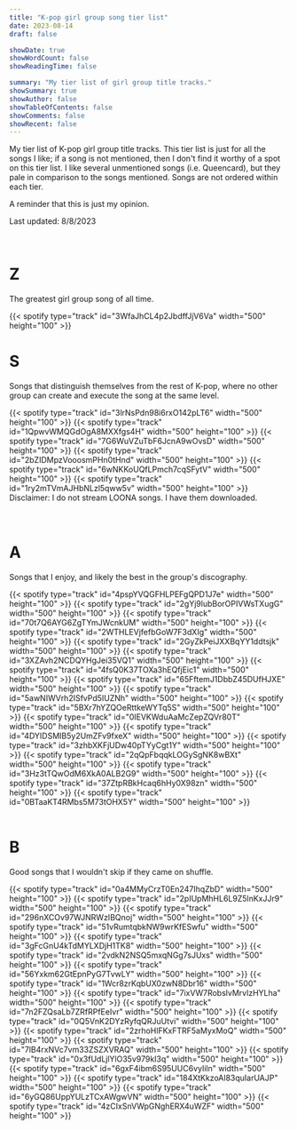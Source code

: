 ```yaml
---
title: "K-pop girl group song tier list"
date: 2023-08-14
draft: false

showDate: true
showWordCount: false
showReadingTime: false

summary: "My tier list of girl group title tracks."
showSummary: true
showAuthor: false
showTableOfContents: false
showComments: false
showRecent: false
---
```


My tier list of K-pop girl group title tracks. This tier list is just for all the songs I like; if a song is not mentioned, then I don't find it worthy of a spot on this tier list. I like several unmentioned songs (i.e. Queencard), but they pale in comparison to the songs mentioned. Songs are not ordered within each tier.

A reminder that this is just my opinion.

Last updated: 8/8/2023

<br />

# Z
The greatest girl group song of all time.
<!-- la vie en rose -->{{< spotify type="track" id="3WfaJhCL4p2JbdffJjV6Va" width="500" height="100" >}} 

<br />

# S
Songs that distinguish themselves from the rest of K-pop, where no other group can create and execute the song at the same level. 
<!-- o.o -->{{< spotify type="track" id="3lrNsPdn98i6rxO142pLT6" width="500" height="100" >}} 
<!-- dice -->{{< spotify type="track" id="1QpwvWMQGdOgA8MXXfgs4H" width="500" height="100" >}} 
<!-- ssots -->{{< spotify type="track" id="7G6WuVZuTbF6JcnA9wOvsD" width="500" height="100" >}} 
<!-- stereotype -->{{< spotify type="track" id="2bZIDMpzVooosmPHn0tHnd" width="500" height="100" >}} 
<!-- butterfly-->{{< spotify type="track" id="6wNKKoUQfLPmch7cqSFytV" width="500" height="100" >}}
<!-- so what-->{{< spotify type="track" id="1ry2mTVmAJHbNLzl5qww5v" width="500" height="100" >}} Disclaimer: I do not stream LOONA songs. I have them downloaded. 

<br />
<br />
<br />

# A
Songs that I enjoy, and likely the best in the group's discography.
<!-- wannabe -->{{< spotify type="track" id="4pspYVQGFHLPEFgQPD1J7e" width="500" height="100" >}}
<!-- after like-->{{< spotify type="track" id="2gYj9lubBorOPIVWsTXugG" width="500" height="100" >}}
<!-- i am-->{{< spotify type="track" id="70t7Q6AYG6ZgTYmJWcnkUM" width="500" height="100" >}}
<!-- girls-->{{< spotify type="track" id="2WTHLEVjfefbGoW7F3dXIg" width="500" height="100" >}}
<!-- dreams come true-->{{< spotify type="track" id="2GyZkPeiJXXBqYY1ddtsjk" width="500" height="100" >}}
<!-- up!-->{{< spotify type="track" id="3XZAvh2NCDQYHgJei35VQ1" width="500" height="100" >}}
<!-- antifragile-->{{< spotify type="track" id="4fsQ0K37TOXa3hEQfjEic1" width="500" height="100" >}}
<!-- omg-->{{< spotify type="track" id="65FftemJ1DbbZ45DUfHJXE" width="500" height="100" >}}
<!-- paint the town-->{{< spotify type="track" id="5awNIWVrh2ISfvPd5IUZNh" width="500" height="100" >}}
<!-- asap stayc-->{{< spotify type="track" id="5BXr7hYZQOeRttkeWYTq5S" width="500" height="100" >}}
<!-- likey-->{{< spotify type="track" id="0IEVKWduAaMcZepZQVr80T" width="500" height="100" >}}
<!-- dance the night away-->{{< spotify type="track" id="4DYIDSMIB5y2UmZFv9fxeX" width="500" height="100" >}}
<!-- what is love-->{{< spotify type="track" id="3zhbXKFjUDw40pTYyCgt1Y" width="500" height="100" >}}
<!-- fancy-->{{< spotify type="track" id="2qQpFbqqkLOGySgNK8wBXt" width="500" height="100" >}}
<!-- feel special-->{{< spotify type="track" id="3Hz3tTQwOdM6XkA0ALB2G9" width="500" height="100" >}}
<!-- i cant stop me-->{{< spotify type="track" id="37ZtpRBkHcaq6hHy0X98zn" width="500" height="100" >}}
<!-- alcohol free-->{{< spotify type="track" id="0BTaaKT4RMbs5M73tOHX5Y" width="500" height="100" >}}

<br />
<br />

# B 
Good songs that I wouldn't skip if they came on shuffle. 
<!-- hype boy-->{{< spotify type="track" id="0a4MMyCrzT0En247IhqZbD" width="500" height="100" >}}
<!--attention-->{{< spotify type="track" id="2pIUpMhHL6L9Z5lnKxJJr9" width="500" height="100" >}}
<!-- fearless-->{{< spotify type="track" id="296nXCOv97WJNRWzIBQnoj" width="500" height="100" >}}
<!-- unforgiven-->{{< spotify type="track" id="51vRumtqbkNW9wrKfESwfu" width="500" height="100" >}}
<!-- run2u-->{{< spotify type="track" id="3gFcGnU4kTdMYLXDjH1TK8" width="500" height="100" >}}
<!-- icy-->{{< spotify type="track" id="2vdkN2NSQ5mxqNGg7sJUxs" width="500" height="100" >}}
<!-- loco-->{{< spotify type="track" id="56Yxkm62GtEpnPyG7TvwLY" width="500" height="100" >}}
<!-- mafia in the morning-->{{< spotify type="track" id="1Wcr8zrKqbUX0zwN8Dbr16" width="500" height="100" >}}
<!-- cheshire-->{{< spotify type="track" id="7ixVW7RobslvMrvlzHYLha" width="500" height="100" >}}
<!-- eleven-->{{< spotify type="track" id="7n2FZQsaLb7ZRfRPfEeIvr" width="500" height="100" >}}
<!-- love dive-->{{< spotify type="track" id="0Q5VnK2DYzRyfqQRJuUtvi" width="500" height="100" >}}
<!-- next level-->{{< spotify type="track" id="2zrhoHlFKxFTRF5aMyxMoQ" width="500" height="100" >}}
<!-- cheer up-->{{< spotify type="track" id="7lB4rxNVc7vm33ZSZXVRAQ" width="500" height="100" >}}
<!-- tt-->{{< spotify type="track" id="0x3fUdLjlYlO35v979kI3q" width="500" height="100" >}}
<!-- heart shaker-->{{< spotify type="track" id="6gxF4ibm6S95UUC6vyIiln" width="500" height="100" >}}
<!--yes or yes -->{{< spotify type="track" id="184XtKkzoAl83quIarUAJP" width="500" height="100" >}}
<!-- why not-->{{< spotify type="track" id="6yGQ86UppYULzTCxAWgwVN" width="500" height="100" >}}
<!-- smiley-->{{< spotify type="track" id="4zCIxSnVWpGNghERX4uWZF" width="500" height="100" >}}

